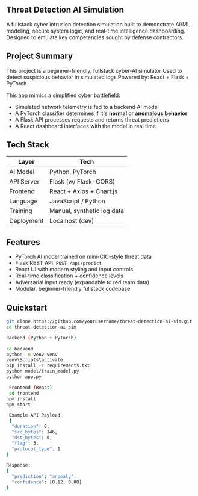## Threat Detection AI Simulation

A fullstack cyber intrusion detection simulation built to demonstrate AI/ML modeling, secure system logic, and real-time intelligence dashboarding. Designed to emulate key competencies sought by defense contractors.

## Project Summary

This project is a beginner-friendly, fullstack cyber-AI simulator
Used to detect suspicious behavior in simulated logs
Powered by: React + Flask + PyTorch

This app mimics a simplified cyber battlefield:  
- Simulated network telemetry is fed to a backend AI model  
- A PyTorch classifier determines if it's **normal** or **anomalous behavior**  
- A Flask API processes requests and returns threat predictions  
- A React dashboard interfaces with the model in real time

##  Tech Stack

| Layer       | Tech                          |
|-------------|-------------------------------|
| AI Model    | Python, PyTorch               |
| API Server  | Flask (w/ Flask-CORS)         |
| Frontend    | React + Axios + Chart.js      |
| Language    | JavaScript / Python           |
| Training    | Manual, synthetic log data    |
| Deployment  | Localhost (dev)               |

##  Features

-  PyTorch AI model trained on mini-CIC-style threat data  
-  Flask REST API: `POST /api/predict`  
-  React UI with modern styling and input controls  
-  Real-time classification + confidence levels  
-  Adversarial input ready (expandable to red team data)  
-  Modular, beginner-friendly fullstack codebase  

##  Quickstart

```bash
git clone https://github.com/yourusername/threat-detection-ai-sim.git
cd threat-detection-ai-sim

Backend (Python + PyTorch)

cd backend
python -m venv venv
venv\Scripts\activate
pip install -r requirements.txt
python model/train_model.py
python app.py

 Frontend (React)
 cd frontend
npm install
npm start

 Example API Payload
 {
  "duration": 0,
  "src_bytes": 146,
  "dst_bytes": 0,
  "flag": 3,
  "protocol_type": 1
}

Response:
{
  "prediction": "anomaly",
  "confidence": [0.12, 0.88]
}
